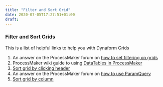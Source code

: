 ```yaml
---
title: "Filter and Sort Grid"
date: 2020-07-05T17:27:51+01:00
draft: 
---
```


### Filter and Sort Grids

This is a list of helpful links to help you with Dynaform Grids 

1. An answer on the ProcessMaker forum on [how to set filtering on grids](https://forum.processmaker.com/viewtopic.php?p=822417#p822417)
2. ProcessMaker wiki guide to using [DataTables in ProcessMaker](https://wiki.processmaker.com/3.0/Panel_Control#Rendering_DataTables_in_the_DynaForm)
3. [Sort grid by clicking header](https://www.pmusers.com/index.php/Sort_grid_by_clicking_header)
4. An answer on the ProcessMaker forum on [how to use ParamQuery](https://forum.processmaker.com/viewtopic.php?p=824742#p824742)
5. [Sort grid by column](https://www.pmusers.com/index.php/Sort_grid_by_column)